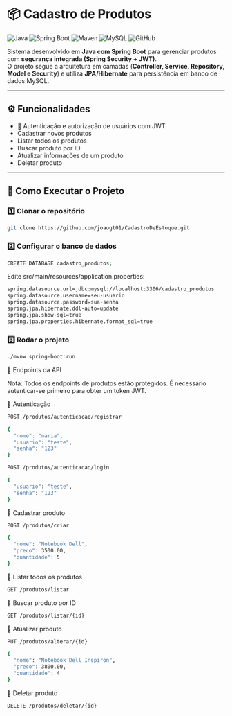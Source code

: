 # 📦 Cadastro de Produtos

![Java](https://img.shields.io/badge/Java-17-blue?style=flat&logo=java)
![Spring Boot](https://img.shields.io/badge/Spring%20Boot-3.5.6-green?style=flat&logo=spring)
![Maven](https://img.shields.io/badge/Maven-3.8.6-orange?style=flat&logo=apache-maven)
![MySQL](https://img.shields.io/badge/MySQL-8.0-blue?style=flat&logo=mysql)
![GitHub](https://img.shields.io/badge/GitHub-Repository-black?style=flat&logo=github)

Sistema desenvolvido em **Java com Spring Boot** para gerenciar produtos com **segurança integrada (Spring Security + JWT)**.  
O projeto segue a arquitetura em camadas (**Controller, Service, Repository, Model e Security**) e utiliza **JPA/Hibernate** para persistência em banco de dados MySQL.

---

## ⚙️ Funcionalidades
- 🔐 Autenticação e autorização de usuários com JWT  
- Cadastrar novos produtos  
- Listar todos os produtos  
- Buscar produto por ID  
- Atualizar informações de um produto  
- Deletar produto  

---

## 🔧 Como Executar o Projeto

### 1️⃣ Clonar o repositório
```bash
git clone https://github.com/joaogt01/CadastroDeEstoque.git 
```
### 2️⃣ Configurar o banco de dados
```bash
CREATE DATABASE cadastro_produtos;
```
Edite src/main/resources/application.properties:
```bash
spring.datasource.url=jdbc:mysql://localhost:3306/cadastro_produtos
spring.datasource.username=seu-usuario
spring.datasource.password=sua-senha
spring.jpa.hibernate.ddl-auto=update
spring.jpa.show-sql=true
spring.jpa.properties.hibernate.format_sql=true
```
### 3️⃣ Rodar o projeto
```bash
./mvnw spring-boot:run
```
📌 Endpoints da API

Nota: Todos os endpoints de produtos estão protegidos. É necessário autenticar-se primeiro para obter um token JWT.

🔹 Autenticação
```bash
POST /produtos/autenticacao/registrar

{
  "nome": "maria",
  "usuario": "teste",
  "senha": "123"
}

POST /produtos/autenticacao/login

{
  "usuario": "teste",
  "senha": "123"
}
```
🔹 Cadastrar produto
```bash
POST /produtos/criar

{
  "nome": "Notebook Dell",
  "preco": 3500.00,
  "quantidade": 5
}
```

🔹 Listar todos os produtos
```bash 
GET /produtos/listar
```

🔹 Buscar produto por ID
```bash
GET /produtos/listar/{id}
```
🔹 Atualizar produto
```bash
PUT /produtos/alterar/{id}

{
  "nome": "Notebook Dell Inspiron",
  "preco": 3800.00,
  "quantidade": 4
}
```
🔹 Deletar produto
```bash
DELETE /produtos/deletar/{id}
